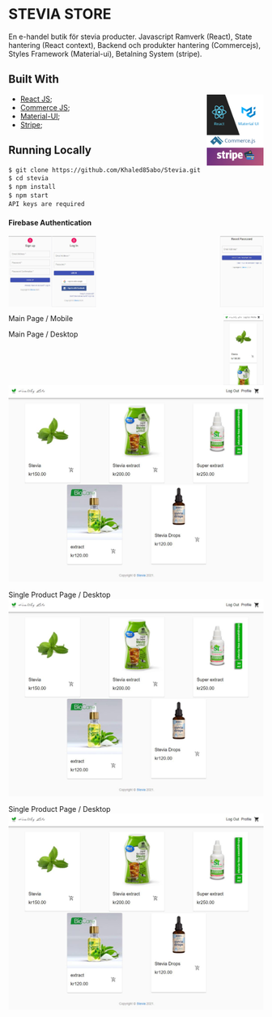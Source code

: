 # STEVIA STORE

En e-handel butik för stevia producter.
Javascript Ramverk (React),
State hantering (React context),
Backend och produkter hantering (Commercejs),
Styles Framework (Material-ui),
Betalning System (stripe).

## Built With

<img align="right" src="./src/assets/stack.png" alt="Stack" height="140px">

- [React JS](https://reactjs.org/);
- [Commerce JS](https://commercejs.com/);
- [Material-UI](https://material-ui.com/);
- [Stripe](https://stripe.com/en-se);

## Running Locally

```bash
$ git clone https://github.com/Khaled85abo/Stevia.git
$ cd stevia
$ npm install
$ npm start
API keys are required
```

<h4>Firebase Authentication</h4>
<img align='left' src="./src/assets/signup.JPG" alt="signup" height="140px">
<img align='center' src="./src/assets/login.JPG" alt="login" height="140px">
<img align='right' src="./src/assets/resetpassword.JPG" alt="reset" height="140px">

Main Page / Mobile
<img align="right" src="./src/assets/mainpage-mobile.JPG" alt="Stack" height="140px">

Main Page / Desktop
![Products](./src/assets/mainpage-desktop.JPG)

Single Product Page / Desktop
![Products](./src/assets/mainpage-desktop.JPG)

Single Product Page / Desktop
![Products](./src/assets/mainpage-desktop.JPG)
